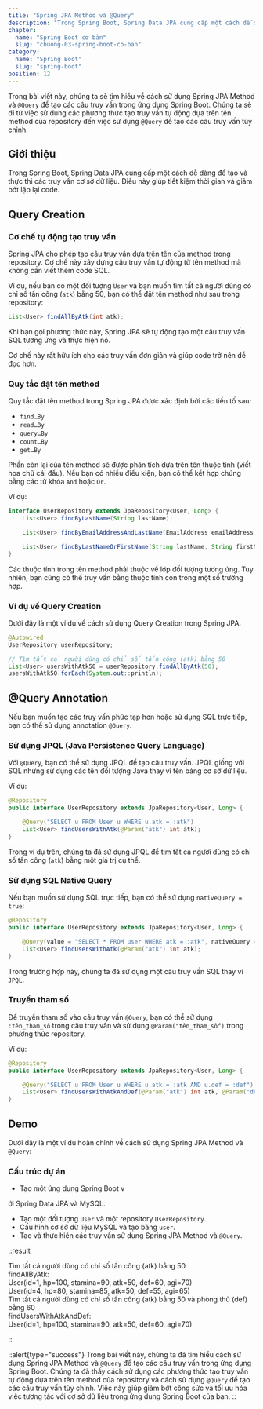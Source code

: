 ```yaml
---
title: "Spring JPA Method và @Query"
description: "Trong Spring Boot, Spring Data JPA cung cấp một cách dễ dàng để tạo và thực thi các truy vấn cơ sở dữ liệu. Điều này giúp tiết kiệm thời gian và giảm bớt lặp lại code."
chapter:
  name: "Spring Boot cơ bản"
  slug: "chuong-03-spring-boot-co-ban"
category:
  name: "Spring Boot"
  slug: "spring-boot"
position: 12
---
```


Trong bài viết này, chúng ta sẽ tìm hiểu về cách sử dụng Spring JPA Method và `@Query` để tạo các câu truy vấn trong ứng dụng Spring Boot. Chúng ta sẽ đi từ việc sử dụng các phương thức tạo truy vấn tự động dựa trên tên method của repository đến việc sử dụng `@Query` để tạo các câu truy vấn tùy chỉnh.

## Giới thiệu

Trong Spring Boot, Spring Data JPA cung cấp một cách dễ dàng để tạo và thực thi các truy vấn cơ sở dữ liệu. Điều này giúp tiết kiệm thời gian và giảm bớt lặp lại code.

## Query Creation

### Cơ chế tự động tạo truy vấn

Spring JPA cho phép tạo câu truy vấn dựa trên tên của method trong repository. Cơ chế này xây dựng câu truy vấn tự động từ tên method mà không cần viết thêm code SQL.

Ví dụ, nếu bạn có một đối tượng `User` và bạn muốn tìm tất cả người dùng có chỉ số tấn công (`atk`) bằng 50, bạn có thể đặt tên method như sau trong repository:

```java
List<User> findAllByAtk(int atk);
```

Khi bạn gọi phương thức này, Spring JPA sẽ tự động tạo một câu truy vấn SQL tương ứng và thực hiện nó.

Cơ chế này rất hữu ích cho các truy vấn đơn giản và giúp code trở nên dễ đọc hơn.

### Quy tắc đặt tên method

Quy tắc đặt tên method trong Spring JPA được xác định bởi các tiền tố sau:

- `find…By`
- `read…By`
- `query…By`
- `count…By`
- `get…By`

Phần còn lại của tên method sẽ được phân tích dựa trên tên thuộc tính (viết hoa chữ cái đầu). Nếu bạn có nhiều điều kiện, bạn có thể kết hợp chúng bằng các từ khóa `And` hoặc `Or`.

Ví dụ:

```java
interface UserRepository extends JpaRepository<User, Long> {
    List<User> findByLastName(String lastName);

    List<User> findByEmailAddressAndLastName(EmailAddress emailAddress, String lastName);

    List<User> findByLastNameOrFirstName(String lastName, String firstName);
}
```

Các thuộc tính trong tên method phải thuộc về lớp đối tượng tương ứng. Tuy nhiên, bạn cũng có thể truy vấn bằng thuộc tính con trong một số trường hợp.

### Ví dụ về Query Creation

Dưới đây là một ví dụ về cách sử dụng Query Creation trong Spring JPA:

```java
@Autowired
UserRepository userRepository;

// Tìm tất cả người dùng có chỉ số tấn công (atk) bằng 50
List<User> usersWithAtk50 = userRepository.findAllByAtk(50);
usersWithAtk50.forEach(System.out::println);
```

## @Query Annotation

Nếu bạn muốn tạo các truy vấn phức tạp hơn hoặc sử dụng SQL trực tiếp, bạn có thể sử dụng annotation `@Query`.

### Sử dụng JPQL (Java Persistence Query Language)

Với `@Query`, bạn có thể sử dụng JPQL để tạo câu truy vấn. JPQL giống với SQL nhưng sử dụng các tên đối tượng Java thay vì tên bảng cơ sở dữ liệu.

Ví dụ:

```java
@Repository
public interface UserRepository extends JpaRepository<User, Long> {

    @Query("SELECT u FROM User u WHERE u.atk = :atk")
    List<User> findUsersWithAtk(@Param("atk") int atk);
}
```

Trong ví dụ trên, chúng ta đã sử dụng JPQL để tìm tất cả người dùng có chỉ số tấn công (`atk`) bằng một giá trị cụ thể.

### Sử dụng SQL Native Query

Nếu bạn muốn sử dụng SQL trực tiếp, bạn có thể sử dụng `nativeQuery = true`:

```java
@Repository
public interface UserRepository extends JpaRepository<User, Long> {

    @Query(value = "SELECT * FROM user WHERE atk = :atk", nativeQuery = true)
    List<User> findUsersWithAtk(@Param("atk") int atk);
}
```

Trong trường hợp này, chúng ta đã sử dụng một câu truy vấn SQL thay vì `JPQL`.

### Truyền tham số

Để truyền tham số vào câu truy vấn `@Query`, bạn có thể sử dụng `:tên_tham_số` trong câu truy vấn và sử dụng `@Param("tên_tham_số")` trong phương thức repository.

Ví dụ:

```java
@Repository
public interface UserRepository extends JpaRepository<User, Long> {

    @Query("SELECT u FROM User u WHERE u.atk = :atk AND u.def = :def")
    List<User> findUsersWithAtkAndDef(@Param("atk") int atk, @Param("def") int def);
}
```

## Demo

Dưới đây là một ví dụ hoàn chỉnh về cách sử dụng Spring JPA Method và `@Query`:

### Cấu trúc dự án

- Tạo một ứng dụng Spring Boot v

ới Spring Data JPA và MySQL.

- Tạo một đối tượng `User` và một repository `UserRepository`.
- Cấu hình cơ sở dữ liệu MySQL và tạo bảng `user`.
- Tạo và thực hiện các truy vấn sử dụng Spring JPA Method và `@Query`.

::result

Tìm tất cả người dùng có chỉ số tấn công (atk) bằng 50</br>
findAllByAtk:</br>
User(id=1, hp=100, stamina=90, atk=50, def=60, agi=70)</br>
User(id=4, hp=80, stamina=85, atk=50, def=55, agi=65)</br>
Tìm tất cả người dùng có chỉ số tấn công (atk) bằng 50 và phòng thủ (def) bằng 60</br>
findUsersWithAtkAndDef:</br>
User(id=1, hp=100, stamina=90, atk=50, def=60, agi=70)</br>

::

::alert{type="success"}
Trong bài viết này, chúng ta đã tìm hiểu cách sử dụng Spring JPA Method và `@Query` để tạo các câu truy vấn trong ứng dụng Spring Boot. Chúng ta đã thấy cách sử dụng các phương thức tạo truy vấn tự động dựa trên tên method của repository và cách sử dụng `@Query` để tạo các câu truy vấn tùy chỉnh. Việc này giúp giảm bớt công sức và tối ưu hóa việc tương tác với cơ sở dữ liệu trong ứng dụng Spring Boot của bạn.
::

